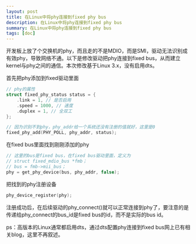 ```yaml
---
layout: post
title: 在Linux中将phy连接到fixed phy bus
description: 在Linux中将phy连接到fixed phy bus
summary: 在Linux中将phy连接到fixed phy bus
tags: [doc]
---
```



开发板上放了个交换机的phy，而且走的不是MDIO，而是SMI，驱动无法识别成有效phy，导致网络不通。以下是修改驱动把phy连接到fixed bus，从而建立kernel与phy之间的通信。本次修改基于Linux 3.x，没有启用dts。

首先把phy添加到fixed驱动里面

```C
// phy的属性
struct fixed_phy_status status = {
	.link = 1, // 是否启用
	.speed = 1000, // 速度
	.duplex = 1, // 全双工
};

// 因为识别不到phy，phy_addr给一个系统还没有注册的值就好，这里是0
fixed_phy_add(PHY_POLL, phy_addr, status);
```

在fixed bus里面找到刚刚添加的phy

```C
// 这里的bus是fixed bus，在fixed bus驱动里面，定义为
// struct fixed_mdio_bus *fmb；
// bus = fmb->mii_bus；
phy = get_phy_device(bus, phy_addr, false);
```

把找到的phy注册设备

```C
phy_device_register(phy);
```

注册成功后，在后续驱动的phy_connect()就可以正常连接到phy了，要注意的是传递给phy_connect的bus_id是fixed bus的id，而不是实际的bus id。

ps：高版本的Linux通常都启用dts，通过dts配置phy连接到fixed bus网上已有相关blog，这里不再叙述。

